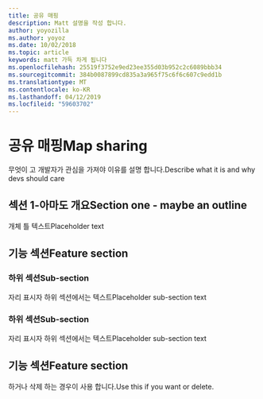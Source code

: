 ```yaml
---
title: 공유 매핑
description: Matt 설명을 작성 합니다.
author: yoyozilla
ms.author: yoyoz
ms.date: 10/02/2018
ms.topic: article
keywords: matt 가득 차게 됩니다
ms.openlocfilehash: 25519f3752e9ed23ee355d03b952c2c6089bbb34
ms.sourcegitcommit: 384b0087899cd835a3a965f75c6f6c607c9edd1b
ms.translationtype: MT
ms.contentlocale: ko-KR
ms.lasthandoff: 04/12/2019
ms.locfileid: "59603702"
---
```

# <a name="map-sharing"></a><span data-ttu-id="28419-104">공유 매핑</span><span class="sxs-lookup"><span data-stu-id="28419-104">Map sharing</span></span>

<span data-ttu-id="28419-105">무엇이 고 개발자가 관심을 가져야 이유를 설명 합니다.</span><span class="sxs-lookup"><span data-stu-id="28419-105">Describe what it is and why devs should care</span></span>

## <a name="section-one---maybe-an-outline"></a><span data-ttu-id="28419-106">섹션 1-아마도 개요</span><span class="sxs-lookup"><span data-stu-id="28419-106">Section one - maybe an outline</span></span>

<span data-ttu-id="28419-107">개체 틀 텍스트</span><span class="sxs-lookup"><span data-stu-id="28419-107">Placeholder text</span></span>

## <a name="feature-section"></a><span data-ttu-id="28419-108">기능 섹션</span><span class="sxs-lookup"><span data-stu-id="28419-108">Feature section</span></span>

### <a name="sub-section"></a><span data-ttu-id="28419-109">하위 섹션</span><span class="sxs-lookup"><span data-stu-id="28419-109">Sub-section</span></span>

<span data-ttu-id="28419-110">자리 표시자 하위 섹션에서는 텍스트</span><span class="sxs-lookup"><span data-stu-id="28419-110">Placeholder sub-section text</span></span>

### <a name="sub-section"></a><span data-ttu-id="28419-111">하위 섹션</span><span class="sxs-lookup"><span data-stu-id="28419-111">Sub-section</span></span>

<span data-ttu-id="28419-112">자리 표시자 하위 섹션에서는 텍스트</span><span class="sxs-lookup"><span data-stu-id="28419-112">Placeholder sub-section text</span></span>

## <a name="feature-section"></a><span data-ttu-id="28419-113">기능 섹션</span><span class="sxs-lookup"><span data-stu-id="28419-113">Feature section</span></span>

<span data-ttu-id="28419-114">하거나 삭제 하는 경우이 사용 합니다.</span><span class="sxs-lookup"><span data-stu-id="28419-114">Use this if you want or delete.</span></span>
